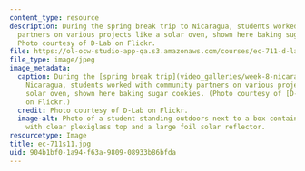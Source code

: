 ```yaml
---
content_type: resource
description: During the spring break trip to Nicaragua, students worked with community
  partners on various projects like a solar oven, shown here baking sugar cookies.
  Photo courtesy of D-Lab on Flickr.
file: https://ol-ocw-studio-app-qa.s3.amazonaws.com/courses/ec-711-d-lab-energy-spring-2011/904b1bf01a94f63a980908933b86bfda_ec-711s11.jpg
file_type: image/jpeg
image_metadata:
  caption: During the [spring break trip](video_galleries/week-8-nicaragua-trip) to
    Nicaragua, students worked with community partners on various projects like a
    solar oven, shown here baking sugar cookies. (Photo courtesy of [D-Lab](http://www.flickr.com/photos/d-lab/5576006598)
    on Flickr.)
  credit: Photo courtesy of D-Lab on Flickr.
  image-alt: Photo of a student standing outdoors next to a box containing cookies,
    with clear plexiglass top and a large foil solar reflector.
resourcetype: Image
title: ec-711s11.jpg
uid: 904b1bf0-1a94-f63a-9809-08933b86bfda
---
```

